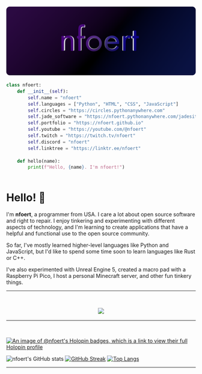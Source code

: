 

![Header](./github-header-image.png)

```python
class nfoert:
    def __init__(self):
        self.name = "nfoert"
        self.languages = ["Python", "HTML", "CSS", "JavaScript"]
        self.circles = "https://circles.pythonanywhere.com"
        self.jade_software = "https://nfoert.pythonanywhere.com/jadesite"
        self.portfolio = "https://nfoert.github.io"
        self.youtube = "https://youtube.com/@nfoert"
        self.twitch = "https://twitch.tv/nfoert"
        self.discord = "nfoert"
        self.linktree = "https://linktr.ee/nfoert"
    
    def hello(name):
        print(f"Hello, {name}. I'm nfoert!")
  
```

<h1>Hello! 👋</h1>
<p>
I'm <b>nfoert</b>, a programmer from USA. I care a lot about open source software and right to repair. I enjoy tinkering and experimenting with different aspects of technology, and I'm learning to create applications that have a helpful and functional use to the open source community.

So far, I've mostly learned higher-level languages like Python and JavaScript, but I'd like to spend some time soon to learn languages like Rust or C++.

I've also experimented with Unreal Engine 5, created a macro pad with a Raspberry Pi Pico, I host a personal Minecraft server, and other fun tinkery things.
</p>
<hr>
<br>
<p align="center">
  <a href="https://skillicons.dev">
    <img src="https://skillicons.dev/icons?i=python,html,css,js,github,git,vscode,blender,codepen,django,fediverse,mastodon,linux,md,qt,raspberrypi,stackoverflow,threejs" />
  </a>
</p>
<hr>
<br>

[![An image of @nfoert's Holopin badges, which is a link to view their full Holopin profile](https://holopin.me/nfoert)](https://holopin.io/@nfoert)


![nfoert's GitHub stats](https://github-readme-stats.vercel.app/api?username=nfoert&show_icons=true&theme=dark)
[![GitHub Streak](https://streak-stats.demolab.com?user=nfoert&theme=dark)](https://git.io/streak-stats)
[![Top Langs](https://github-readme-stats.vercel.app/api/top-langs/?username=nfoert&langs_count=4&layout=compact&theme=dark)](https://github.com/anuraghazra/github-readme-stats)






<hr>


